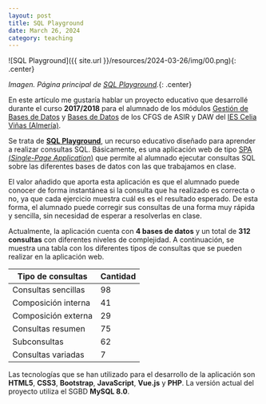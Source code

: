 ```yaml
---
layout: post
title: SQL Playground
date: March 26, 2024
category: teaching
---
```


![SQL Playground]({{ site.url }}/resources/2024-03-26/img/00.png){: .center}

*Imagen. Página principal de [SQL Playground][1].*{: .center}

En este artículo me gustaría hablar un proyecto educativo que desarrollé durante
el curso **2017/2018** para el alumnado de los módulos [Gestión de Bases de
Datos][2] y [Bases de Datos][2] de los CFGS de ASIR y DAW del [IES Celia Viñas
(Almería)][3].

Se trata de **[SQL Playground][1]**, un recurso educativo diseñado para aprender
a realizar consultas SQL. Básicamente, es una aplicación web de tipo [SPA
(_Single-Page Application_)][4] que permite al alumnado ejecutar consultas SQL sobre
las diferentes bases de datos con las que trabajamos en clase.

El valor añadido que aporta esta aplicación es que el alumnado puede conocer de forma instantánea si la
consulta que ha realizado es correcta o no, ya que cada ejercicio muestra cuál
es es el resultado esperado. De esta forma, el alumnado puede corregir sus
consultas de una forma muy rápida y sencilla, sin necesidad de esperar a
resolverlas en clase.

Actualmente, la aplicación cuenta con **4 bases de datos** y un total de **312
consultas** con diferentes niveles de complejidad. A continuación, se muestra una tabla con los
diferentes tipos de consultas que se pueden realizar en la aplicación web.

| Tipo de consultas     | Cantidad |
|-----------------------|----------|
| Consultas sencillas   | 98       |
| Composición interna   | 41       |
| Composición externa   | 29       |
| Consultas resumen     | 75       |
| Subconsultas          | 62       |
| Consultas variadas    | 7        |

Las tecnologías que se han utilizado para el desarrollo de la aplicación son
**HTML5**, **CSS3**, **Bootstrap**, **JavaScript**, **Vue.js** y **PHP**. La
versión actual del proyecto utiliza el SGBD **MySQL 8.0**.

<!--
![SQL Playground]({{ site.url }}/resources/2024-03-26/img/01.png){: .center}

*Imagen. Página principal de SQL Playground.*{: .center}

![SQL Playground]({{ site.url }}/resources/2024-03-26/img/02.png){: .center}

*Imagen. Página principal de SQL Playground.*{: .center}
-->

[1]: https://sql-playground.com
[2]: https://josejuansanchez.org/bd/
[3]: https://iescelia.org/web/
[4]: https://es.wikipedia.org/wiki/Single-page_application